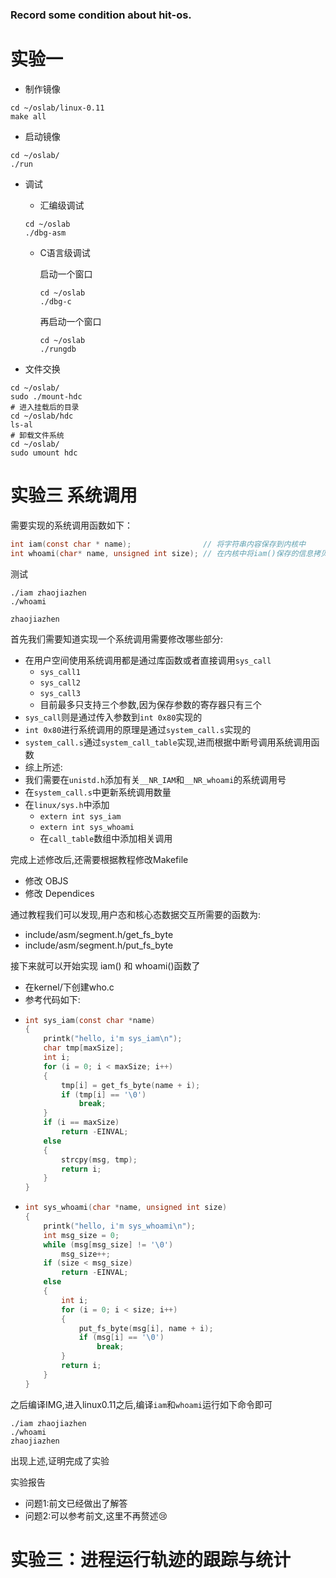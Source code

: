 ### Record some condition about hit-os.

# 实验一

- 制作镜像

```shell
cd ~/oslab/linux-0.11
make all 
```

- 启动镜像

```shell
cd ~/oslab/
./run
```

- 调试
  - 汇编级调试
  
  ```shell
  cd ~/oslab
  ./dbg-asm
  ```
  
  - C语言级调试

    启动一个窗口

    ```shell
    cd ~/oslab
    ./dbg-c
    ```
    再启动一个窗口
    ```shell
    cd ~/oslab
    ./rungdb
    ```

- 文件交换
```shell
cd ~/oslab/
sudo ./mount-hdc
# 进入挂载后的目录
cd ~/oslab/hdc
ls-al
# 卸载文件系统
cd ~/oslab/
sudo umount hdc
```


# 实验三 系统调用

需要实现的系统调用函数如下：

```c 
int iam(const char * name);                // 将字符串内容保存到内核中
int whoami(char* name, unsigned int size); // 在内核中将iam()保存的信息拷贝到指定的用户地址空间中
```

测试
```shell
./iam zhaojiazhen
./whoami

zhaojiazhen
```

首先我们需要知道实现一个系统调用需要修改哪些部分:

- 在用户空间使用系统调用都是通过库函数或者直接调用`sys_call`
  - `sys_call1`
  - `sys_call2`
  - `sys_call3`
  - 目前最多只支持三个参数,因为保存参数的寄存器只有三个
- `sys_call`则是通过传入参数到`int 0x80`实现的
- `int 0x80`进行系统调用的原理是通过`system_call.s`实现的
- `system_call.s`通过`system_call_table`实现,进而根据中断号调用系统调用函数
- 综上所述:
- 我们需要在`unistd.h`添加有关`__NR_IAM`和`__NR_whoami`的系统调用号
- 在`system_call.s`中更新系统调用数量
- 在`linux/sys.h`中添加
  - `extern int sys_iam`
  - `extern int sys_whoami`
  - 在`call_table`数组中添加相关调用

完成上述修改后,还需要根据教程修改Makefile

- 修改 OBJS
- 修改 Dependices

通过教程我们可以发现,用户态和核心态数据交互所需要的函数为:

- include/asm/segment.h/get_fs_byte
- include/asm/segment.h/put_fs_byte

接下来就可以开始实现 iam() 和 whoami()函数了

- 在kernel/下创建who.c
- 参考代码如下:
- ```c
  int sys_iam(const char *name)
  {
      printk("hello, i'm sys_iam\n");
      char tmp[maxSize];
      int i;
      for (i = 0; i < maxSize; i++)
      {
          tmp[i] = get_fs_byte(name + i);
          if (tmp[i] == '\0')
              break; 
      }
      if (i == maxSize)
          return -EINVAL;
      else
      {
          strcpy(msg, tmp); 
          return i;
      }
  }
  ```
- ```c
  int sys_whoami(char *name, unsigned int size)
  {
      printk("hello, i'm sys_whoami\n");
      int msg_size = 0;
      while (msg[msg_size] != '\0')
          msg_size++;
      if (size < msg_size)
          return -EINVAL;
      else
      {
          int i;
          for (i = 0; i < size; i++)
          {
              put_fs_byte(msg[i], name + i);
              if (msg[i] == '\0')
                  break;
          }
          return i;
      }
  }
  ```
之后编译IMG,进入linux0.11之后,编译`iam`和`whoami`运行如下命令即可
```shell
./iam zhaojiazhen
./whoami
zhaojiazhen
```
出现上述,证明完成了实验

实验报告

- 问题1:前文已经做出了解答
- 问题2:可以参考前文,这里不再赘述:cry:

# 实验三：进程运行轨迹的跟踪与统计

